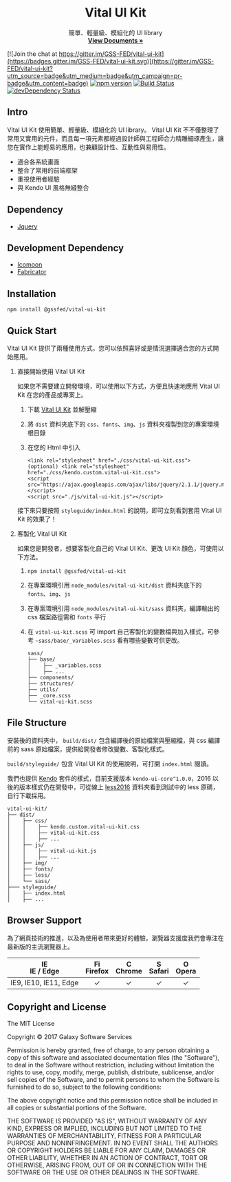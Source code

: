 <p align="center">
  <h1 align="center">Vital UI Kit</h1>
  <p align="center">
    簡單、輕量級、模組化的 UI library
    <br>
    <a href="https://gss-fed.github.io/vital-ui-kit/" target="_blank"><strong>View Documents &raquo;</strong></a>
    <br>
  </p>
</p>

[![Join the chat at https://gitter.im/GSS-FED/vital-ui-kit](https://badges.gitter.im/GSS-FED/vital-ui-kit.svg)](https://gitter.im/GSS-FED/vital-ui-kit?utm_source=badge&utm_medium=badge&utm_campaign=pr-badge&utm_content=badge)
[![npm version](https://img.shields.io/npm/v/vital-ui-kit.svg)](https://www.npmjs.com/package/vital-ui-kit)
[![Build Status](https://img.shields.io/travis/GSS-FED/vital-ui-kit.svg)](https://travis-ci.org/GSS-FED/vital-ui-kit)
[![devDependency Status](https://img.shields.io/david/dev/GSS-FED/vital-ui-kit.svg)](https://david-dm.org/GSS-FED/vital-ui-kit?type=dev)

## Intro

Vital UI Kit 使用簡單、輕量級、模組化的 UI library。 Vital UI Kit 不不僅整理了常用又實用的元件，而且每一項元素都經過設計師與工程師合力精雕細琢產生，讓您在實作上能輕易的應用，也兼顧設計性、互動性與易用性。

* 適合各系統畫面
* 整合了常用的前端框架
* 重視使用者經驗
* 與 Kendo UI 風格無縫整合


## Dependency

- [Jquery](https://jquery.com/)


## Development Dependency

- [Icomoon](https://icomoon.io/)
- [Fabricator](https://fbrctr.github.io/)


## Installation

```
npm install @gssfed/vital-ui-kit
```


## Quick Start

Vital UI Kit 提供了兩種使用方式，您可以依照喜好或是情況選擇適合您的方式開始應用。

1. 直接開始使用 Vital UI Kit

    如果您不需要建立開發環境，可以使用以下方式，方便且快速地應用 Vital UI Kit 在您的產品或專案上。

    1. 下載 [Vital UI Kit](https://github.com/GSS-FED/vital-ui-kit/archive/build.zip) 並解壓縮

    1. 將 `dist` 資料夾底下的 `css`、`fonts`、`img`、`js` 資料夾複製到您的專案環境根目錄

    1. 在您的 Html 中引入

        ```
        <link rel="stylesheet" href="./css/vital-ui-kit.css">
        (optional) <link rel="stylesheet" href="./css/kendo.custom.vital-ui-kit.css">
        <script src="https://ajax.googleapis.com/ajax/libs/jquery/2.1.1/jquery.min.js"></script>
        <script src="./js/vital-ui-kit.js"></script>
        ```

    接下來只要按照 `styleguide/index.html` 的說明，即可立刻看到套用 Vital UI Kit 的效果了！


1. 客製化 Vital UI Kit

    如果您是開發者，想要客製化自己的 Vital UI Kit、更改 UI Kit 顏色，可使用以下方法。

    1. `npm install @gssfed/vital-ui-kit`

    1. 在專案環境引用 `node_modules/vital-ui-kit/dist` 資料夾底下的 `fonts`、`img`、`js`

    1. 在專案環境引用 `node_modules/vital-ui-kit/sass` 資料夾，編譯輸出的 css 檔案路徑需和 `fonts` 平行

    1. 在 `vital-ui-kit.scss` 可 import 自己客製化的變數檔與加入樣式，可參考 `~sass/base/_variables.scss` 看有哪些變數可供更改。

        ```
        sass/
        ├── base/
        │    ├── _variables.scss
        │    ├── ...
        ├── components/
        ├── structures/
        ├── utils/
        ├── _core.scss
        └── vital-ui-kit.scss
        ```


## File Structure

安裝後的資料夾中， `build/dist/` 包含編譯後的原始檔案與壓縮檔，與 css 編譯前的 sass 原始檔案，提供給開發者修改變數、客製化樣式。

`build/styleguide/` 包含 Vital UI Kit 的使用說明，可打開 `index.html` 閱讀。

我們也提供 [Kendo](https://www.telerik.com/kendo-ui) 套件的樣式，目前支援版本 `kendo-ui-core^1.0.0`，2016 以後的版本樣式仍在開發中，可從線上 [less2016](https://github.com/GSS-FED/vital-ui-kit/tree/master/src/less2016) 資料夾看到測試中的 less 原碼，自行下載採用。

```
vital-ui-kit/
├── dist/
│    ├── css/
│    │    ├── kendo.custom.vital-ui-kit.css
│    │    ├── vital-ui-kit.css
│    │    ├── ...
│    ├── js/
│    │    ├── vital-ui-kit.js
│    │    ├── ...
│    ├── img/
│    ├── fonts/
│    ├── less/
│    └── sass/
├─── styleguide/
│    ├── index.html
│    ├── ...
```

## Browser Support

為了網頁技術的推進，以及為使用者帶來更好的體驗，瀏覽器支援度我們會專注在最新版的主流瀏覽器上。

| [<img src="https://raw.githubusercontent.com/godban/browsers-support-badges/master/src/images/edge.png" alt="IE / Edge" width="16px" height="16px" />](http://godban.github.io/browsers-support-badges/)</br>IE / Edge | [<img src="https://raw.githubusercontent.com/godban/browsers-support-badges/master/src/images/firefox.png" alt="Firefox" width="16px" height="16px" />](http://godban.github.io/browsers-support-badges/)</br>Firefox | [<img src="https://raw.githubusercontent.com/godban/browsers-support-badges/master/src/images/chrome.png" alt="Chrome" width="16px" height="16px" />](http://godban.github.io/browsers-support-badges/)</br>Chrome | [<img src="https://raw.githubusercontent.com/godban/browsers-support-badges/master/src/images/safari.png" alt="Safari" width="16px" height="16px" />](http://godban.github.io/browsers-support-badges/)</br>Safari | [<img src="https://raw.githubusercontent.com/godban/browsers-support-badges/master/src/images/opera.png" alt="Opera" width="16px" height="16px" />](http://godban.github.io/browsers-support-badges/)</br>Opera |
| :---------: | :---------: | :---------: | :---------:| :---------: |
| IE9, IE10, IE11, Edge|  ✓ |  ✓ |  ✓ |  ✓ 


## Copyright and License

The MIT License

Copyright © 2017 Galaxy Software Services

Permission is hereby granted, free of charge, to any person obtaining a copy
of this software and associated documentation files (the "Software"), to deal
in the Software without restriction, including without limitation the rights
to use, copy, modify, merge, publish, distribute, sublicense, and/or sell
copies of the Software, and to permit persons to whom the Software is
furnished to do so, subject to the following conditions:

The above copyright notice and this permission notice shall be included in all
copies or substantial portions of the Software.

THE SOFTWARE IS PROVIDED "AS IS", WITHOUT WARRANTY OF ANY KIND, EXPRESS OR
IMPLIED, INCLUDING BUT NOT LIMITED TO THE WARRANTIES OF MERCHANTABILITY,
FITNESS FOR A PARTICULAR PURPOSE AND NONINFRINGEMENT. IN NO EVENT SHALL THE
AUTHORS OR COPYRIGHT HOLDERS BE LIABLE FOR ANY CLAIM, DAMAGES OR OTHER
LIABILITY, WHETHER IN AN ACTION OF CONTRACT, TORT OR OTHERWISE, ARISING FROM,
OUT OF OR IN CONNECTION WITH THE SOFTWARE OR THE USE OR OTHER DEALINGS IN THE
SOFTWARE.

